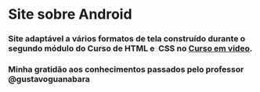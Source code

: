 # Site sobre Android
### Site adaptável a vários formatos de tela construído durante o segundo módulo do Curso de HTML e  CSS no [Curso em video](https://www.cursoemvideo.com).
### Minha gratidão aos conhecimentos passados pelo professor @gustavoguanabara
